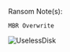 Ransom Note(s):  
```
MBR Overwrite
```
![UselessDisk](https://github.com/user-attachments/assets/ef9e8210-bf7b-4975-9a87-7d43f3a55a42)
